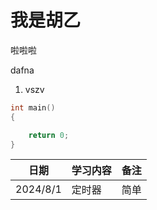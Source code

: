 # 我是胡乙

啦啦啦

dafna

1. vszv

```c++
int main()
{

	return 0;
}
```

| 日期     | 学习内容 | 备注 |
| -------- | -------- | ---- |
| 2024/8/1 | 定时器   | 简单 |

